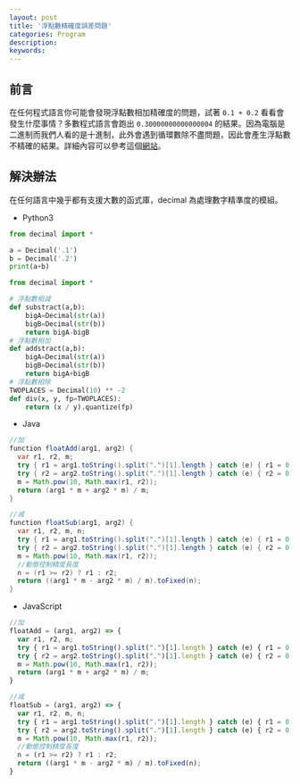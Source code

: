 ```yaml
---
layout: post
title: '浮點數精確度誤差問題'
categories: Program
description:
keywords:
---
```


## 前言
在任何程式語言你可能會發現浮點數相加精確度的問題，試著 `0.1 + 0.2` 看看會發生什麼事情？多數程式語言會跑出 `0.30000000000000004` 的結果。因為電腦是二進制而我們人看的是十進制，此外會遇到循環數除不盡問題，因此會產生浮點數不精確的結果。詳細內容可以參考這個[網站](http://0.30000000000000004.com/)。

## 解決辦法
在任何語言中幾乎都有支援大數的函式庫，decimal 為處理數字精準度的模組。

- Python3

```python
from decimal import *

a = Decimal('.1')
b = Decimal('.2')
print(a+b)
```
```python
from decimal import *

# 浮點數相減
def substract(a,b):
    bigA=Decimal(str(a))
    bigB=Decimal(str(b))
    return bigA-bigB
# 浮點數相加
def addstract(a,b):
    bigA=Decimal(str(a))
    bigB=Decimal(str(b))
    return bigA+bigB
# 浮點數相除
TWOPLACES = Decimal(10) ** -2  
def div(x, y, fp=TWOPLACES):
    return (x / y).quantize(fp)
```

- Java

```java
//加    
function floatAdd(arg1, arg2) {
  var r1, r2, m;
  try { r1 = arg1.toString().split(".")[1].length } catch (e) { r1 = 0 }
  try { r2 = arg2.toString().split(".")[1].length } catch (e) { r2 = 0 }
  m = Math.pow(10, Math.max(r1, r2));
  return (arg1 * m + arg2 * m) / m;
}

//减    
function floatSub(arg1, arg2) {
  var r1, r2, m, n;
  try { r1 = arg1.toString().split(".")[1].length } catch (e) { r1 = 0 }
  try { r2 = arg2.toString().split(".")[1].length } catch (e) { r2 = 0 }
  m = Math.pow(10, Math.max(r1, r2));
  //動態控制精度長度   
  n = (r1 >= r2) ? r1 : r2;
  return ((arg1 * m - arg2 * m) / m).toFixed(n);
}
```

- JavaScript

```js
//加    
floatAdd = (arg1, arg2) => {
  var r1, r2, m;
  try { r1 = arg1.toString().split(".")[1].length } catch (e) { r1 = 0 }
  try { r2 = arg2.toString().split(".")[1].length } catch (e) { r2 = 0 }
  m = Math.pow(10, Math.max(r1, r2));
  return (arg1 * m + arg2 * m) / m;
}

//减    
floatSub = (arg1, arg2) => {
  var r1, r2, m, n;
  try { r1 = arg1.toString().split(".")[1].length } catch (e) { r1 = 0 }
  try { r2 = arg2.toString().split(".")[1].length } catch (e) { r2 = 0 }
  m = Math.pow(10, Math.max(r1, r2));
  //動態控制精度長度     
  n = (r1 >= r2) ? r1 : r2;
  return ((arg1 * m - arg2 * m) / m).toFixed(n);
}
```
